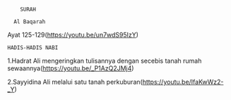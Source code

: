         SURAH
        
      Al Baqarah

Ayat 125-129(https://youtu.be/un7wdS95IzY)

    HADIS-HADIS NABI
   
1.Hadrat Ali mengeringkan tulisannya dengan secebis tanah rumah sewaannya(https://youtu.be/_P1AzQ2JMj4)

2.Sayyidina Ali melalui satu tanah perkuburan(https://youtu.be/IfaKwWz2-_Y)
